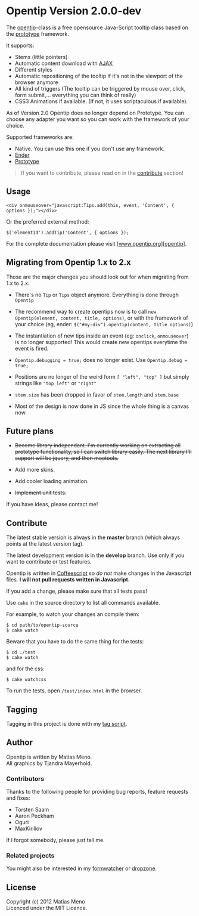 # Opentip Version 2.0.0-dev

The [opentip][opentip]-class is a free opensource Java-Script tooltip class based on the [prototype][prototype] framework.

It supports:

- Stems (little pointers)
- Automatic content download with [AJAX][ajax]
- Different styles
- Automatic repositioning of the tooltip if it's not in the viewport of the browser anymore
- All kind of triggers (The tooltip can be triggered by mouse over, click, form submit,... everything you can think of really)
- CSS3 Animations if available. (If not, it uses scriptaculous if available).

As of Version 2.0 Opentip does no longer depend on Prototype. You can choose
any adapter you want so you can work with the framework of your choice.

Supported frameworks are:

- Native. You can use this one if you don't use any framework.
- [Ender](http://ender.no.de)
- [Prototype](http://prototypejs.org)


> If you want to contribute, please read on in the [contribute](#contribute) section!

## Usage

    <div onmouseover="javascript:Tips.add(this, event, 'Content', { options });"></div>

Or the preferred external method:

	$('elementId').addTip('Content', { options });

For the complete documentation please visit [www.opentip.org][opentip].


## Migrating from Opentip 1.x to 2.x

Those are the major changes you should look out for when migrating from 1.x to 2.x:

- There's no `Tip` or `Tips` object anymore. Everything is done through
  `Opentip`

- The recommend way to create opentips now is to call
  `new Opentip(element, content, title, options)`, or with the framework of
  your choice (eg, ender: `$("#my-div").opentip(content, title options)`)

- The instantiation of new tips inside an event (eg: `onclick`, `onmouseover`)
  is no   longer supported! This would create new opentips everytime the event
  is fired.

- `Opentip.debugging = true;` does no longer exist. Use `Opentip.debug = true;`

- Positions are no longer of the weird form `[ "left", "top" ]` but simply
  strings   like `"top left"` or `"right"`

- `stem.size` has been dropped in favor of `stem.length` and `stem.base`

- Most of the design is now done in JS since the whole thing is a canvas now.

## Future plans

- ~~Become library independant. I'm currently working on
  extracting all prototype functionality, so I can switch library easily. The
  next library   I'll support will be jquery, and then mootools.~~

- Add more skins.

- Add cooler loading animation.

- ~~Implement unit tests.~~


If you have ideas, please contact me!


## Contribute

The latest stable version is always in the **master** branch (which always
points at the latest version tag).

The latest development version is in the **develop** branch. Use only if you
want to contribute or test features.

Opentip is written in [Coffeescript](http://coffeescript.org) so *do not* make
changes in the Javascript files. **I will not pull requests written in Javascript.**

If you add a change, please make sure that all tests pass!

Use `cake` in the source directory to list all commands available.

For example, to watch your changes an compile them:

    $ cd path/to/opentip-source 
    $ cake watch

Beware that you have to do the same thing for the tests:

    $ cd ./test
    $ cake watch

and for the css:

    $ cake watchcss

To run the tests, open `/test/index.html` in the browser.


## Tagging

Tagging in this project is done with my [tag script](http://github.com/enyo/tag).


## Author
Opentip is written by Matias Meno.<br>
All graphics by Tjandra Mayerhold.

### Contributors

Thanks to the following people for providing bug reports, feature requests and fixes:

- Torsten Saam
- Aaron Peckham
- Oguri
- MaxKirillov

If I forgot somebody, please just tell me.

### Related projects

You might also be interested in my [formwatcher](http://www.formwatcher.org/) or
[dropzone](http://www.dropzonejs.com/).

## License
Copyright (c) 2012 Matias Meno<br>
Licenced under the MIT Licence.


[opentip]: http://www.opentip.org/
[prototype]: http://www.prototypejs.org/
[ajax]: http://en.wikipedia.org/wiki/Ajax_(programming)
[excanvas]: http://code.google.com/p/explorercanvas/
